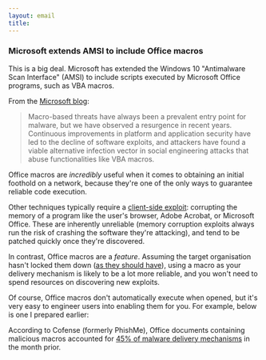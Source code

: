 ```yaml
---
layout: email
title: 
---
```


### Microsoft extends AMSI to include Office macros

This is a big deal. Microsoft has extended the Windows 10 "Antimalware Scan Interface" (AMSI) to include scripts executed by Microsoft Office programs, such as VBA macros. 

From the [Microsoft blog](https://cloudblogs.microsoft.com/microsoftsecure/2018/09/12/office-vba-amsi-parting-the-veil-on-malicious-macros/):

>Macro-based threats have always been a prevalent entry point for malware, but we have observed a resurgence in recent years. Continuous improvements in platform and application security have led to the decline of software exploits, and attackers have found a viable alternative infection vector in social engineering attacks that abuse functionalities like VBA macros.

Office macros are *incredibly* useful when it comes to obtaining an initial foothold on a network, because they're one of the only ways to guarantee reliable code execution. 

Other techniques typically require a [client-side exploit](https://www.offensive-security.com/metasploit-unleashed/client-side-exploits/): corrupting the memory of a program like the user's browser, Adobe Acrobat, or Microsoft Office. These are inherently unreliable (memory corruption exploits always run the risk of crashing the software they're attacking), and tend to be patched quickly once they're discovered. 

In contrast, Office macros are a *feature*. Assuming the target organisation hasn't locked them down ([as they should have](https://acsc.gov.au/publications/protect/essential-eight-explained.htm)), using a macro as your delivery mechanism is likely to be a lot more reliable, and you won't need to spend resources on discovering new exploits.

Of course, Office macros don't automatically execute when opened, but it's very easy to engineer users into enabling them for you. For example, below is one I prepared earlier:



According to Cofense (formerly PhishMe), Office documents containing malicious macros accounted for [45% of malware delivery mechanisms](https://cofense.com/microsoft-office-macros-still-leader-malware-delivery/) in the month prior.